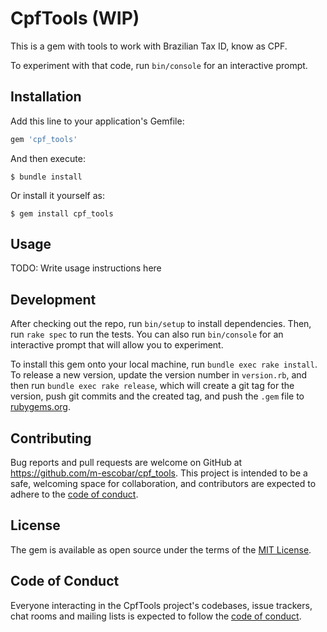 # CpfTools (WIP)

This is a gem with tools to work with Brazilian Tax ID, know as CPF.

To experiment with that code, run `bin/console` for an interactive prompt.

## Installation

Add this line to your application's Gemfile:

```ruby
gem 'cpf_tools'
```

And then execute:

    $ bundle install

Or install it yourself as:

    $ gem install cpf_tools

## Usage

TODO: Write usage instructions here

## Development

After checking out the repo, run `bin/setup` to install dependencies. Then, run `rake spec` to run the tests. You can also run `bin/console` for an interactive prompt that will allow you to experiment.

To install this gem onto your local machine, run `bundle exec rake install`. To release a new version, update the version number in `version.rb`, and then run `bundle exec rake release`, which will create a git tag for the version, push git commits and the created tag, and push the `.gem` file to [rubygems.org](https://rubygems.org).

## Contributing

Bug reports and pull requests are welcome on GitHub at https://github.com/m-escobar/cpf_tools. This project is intended to be a safe, welcoming space for collaboration, and contributors are expected to adhere to the [code of conduct](https://github.com/m-escobar/cpf_tools/blob/master/CODE_OF_CONDUCT.md).

## License

The gem is available as open source under the terms of the [MIT License](https://opensource.org/licenses/MIT).

## Code of Conduct

Everyone interacting in the CpfTools project's codebases, issue trackers, chat rooms and mailing lists is expected to follow the [code of conduct](https://github.com/m-escobar/cpf_tools/blob/master/CODE_OF_CONDUCT.md).

